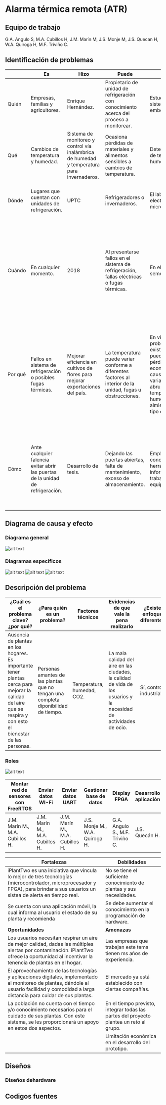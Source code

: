 # Alarma térmica remota (ATR)
## Equipo de trabajo
G.A. Angulo S, M.A. Cubillos H, J.M. Marín M, J.S. Monje M, J.S. Quecan H, W.A. Quiroga H, M.F. Triviño C.

## Identificación de problemas

| | **Es**	| **Hizo** |	**Puede** |	**Hará** |	**Haría** |	**Podría** |
| ---- | ---- | ---- | ---- | ---- | ---- | ---- |
| Quién | Empresas, familias y agricultores. | Enrique Hernández. | Propietario de unidad de refrigeración con conocimiento acerca del proceso a monitorear. | Estudiantes de sistemas embebidos. | Interesados en monitoreo de temperatura y humedad en espacio con alto valor económico o investigativo desde cualquier lugar. | Personas  con  capacidad de programar, entender el  hardware   y el software del  sistema. |
| Qué | Cambios de temperatura y humedad. | Sistema de monitoreo y control vía inalámbrica de humedad y temperatura para invernaderos. | Ocasiona pérdidas de materiales y alimentos sensibles a cambios de temperatura. | Detectar cambios de temperatura o humedad relativa. | Revisar alarma, verificar y corregir fallos. | Notificar a usuarios sobre cambios de temperatura y/o humedad relativa. |
| Dónde | Lugares que cuentan con unidades de refrigeración. | UPTC | Refrigeradores o invernaderos. | El laboratorio de electrónica digital y microprocesadores. | En lugares que requieran  de un monitoreo  de temperatura y humedad. | Recintos que requieran de un monitoreo  de temperatura  y humedad. |
| Cuándo | En cualquier momento. | 2018 | Al presentarse fallos en el sistema de refrigeración, fallas eléctricas o fugas térmicas. | En el transcurso del semestre 2019-3. | Una de ventajas del sistema es que el censado es contante es decir el sistema estará midiendo variables los horarios de operación, por ende es un sistema en tiempo real, desde luego habrá momentos de alarma definidos por los limites operativos de la aplicación. | Cuando existen  cambios de temperatura abruptos. Teniendo en  cuenta conocimientos de diseño. |
| Por qué | Fallos en sistema de refrigeración o posibles fugas térmicas. | Mejorar eficiencia en cultivos de flores para mejorar exportaciones del país. | La temperatura puede variar conforme a diferentes factores al interior de la unidad, fugas u obstrucciones. | En vista de una problemática existente en la cual puede existir pérdidas economicas a causa de variaciones abruptas en la temperatura y humedad en almientos u otro tipo de elementos. | El control eficiente de temperatura y humedad es un imperativo, escalable desde necesidades de confort hasta procesos industriales y el estar en retroalimentación con el usuario, genera una sensación de confiablidad y eficacia en el hogar o empresa. | Por fallas relacionadas por el sistema de control o  los dispositivos de refrigeración. |
| Cómo | Ante cualquier falencia evitar abrir las puertas de la unidad de refrigeración. | Desarrollo de tesis. | Dejando las puertas abiertas, falta de mantenimiento, exceso de almacenamiento. | Empleando conocimientos en herramientas informáticas y trabajando en equipo. | Por medio de sensores, microcontroladores, microprocesadores, Fpga, aplicativos y bases de datos. | Beneficiar a empresas del sector agroindustrial, por medio de determinar de cómo influye la temperatura, en el correcto crecimiento de los cultivos. |

## Diagrama de causa y efecto
### Diagrama general
 ![alt text](https://github.com/Fernanda-Trivino/Alarma-termica-remota---ATR/blob/master/Diagrama0.PNG)
### Diagramas específicos
 ![alt text](https://github.com/Fernanda-Trivino/Alarma-termica-remota---ATR/blob/master/Diagrama1.PNG)
 ![alt text](https://github.com/Fernanda-Trivino/Alarma-termica-remota---ATR/blob/master/Diagrama2.PNG)
 ![alt text](https://github.com/Fernanda-Trivino/Alarma-termica-remota---ATR/blob/master/Diagrama3.PNG)

## Descripción del problema

|**¿Cuál es el problema clave?¿por qué?**|**¿Para quién es un problema?**|**Factores técnicos**|**Evidencias de que vale la pena realizarlo**|**¿Existen enfoques diferentes?**|
| ---- | ---- | ---- | ---- | ---- |
|Ausencia de plantas en los hogares. Es importante tener plantas cerca para mejorar la calidad del aire que se respira y con esto el bienestar de las personas.|Personas amantes de las plantas que no tengan una completa diponibilidad de tiempo.|Temperatura, humedad, CO2.|La mala calidad del aire en las ciudades, la calidad de vida de los usuarios y la necesidad de actividades de ocio.|Sí, control industrial.| 

### Roles

![alt text](https://github.com/Fernanda-Trivino/Alarma-termica-remota---ATR/blob/master/Embebidos.png)

|**Montar red de sensores con FreeRTOS**|**Enviar datos WI-Fi**|**Enviar datos UART**|**Gestionar base de datos**|**Display FPGA**|**Desarrollo aplicación**|**GUI (HTML)**|**Prototipado 3D**|
| ---- | ---- | ---- | ---- | ---- | ---- | ---- | ---- |
|J.M. Marín M., M.A. Cubillos H.|J.M. Marín M., M.A. Cubillos H.|J.M. Marín M., M.A. Cubillos H.|J.S. Monje M., W.A. Quiroga H.|G.A. Angulo S., M.F. Triviño C.|J.S. Quecán H.|J.S. Monje M., W.A. Quiroga H.|M.A. Cubillos H.|

|**Fortalezas**|**Debilidades**|
| ---- | ---- |
| iPlantTwo es una iniciativa que vincula lo mejor de tres tecnologías (microcontrolador, microprocesador y FPGA), para brindar a sus usuarios un sistea de alerta en tiempo real.|No se tiene el suficiente conocimiento de plantas y sus necesidades.|
|Se cuenta con una aplicación móvil, la cual informa al usuario el estado de su planta y recomienda  |Se debe aumentar el conocimiento en la programación de hardware.|
|**Oportunidades**|**Amenazas**|
|Los usuarios necesitan respirar un aire de mejor calidad, dadas las múltiples alertas por contaminación. iPlantTwo ofrece la oportunidad al incentivar la tenencia de plantas en el hogar.|Las empresas que trabajan este tema tienen ms años de experiencia.|
|El aprovechamiento de las tecnologías y aplicaciones digitales, implementado al monitoreo de plantas, dándole al usuario facilidad y comodidad a larga distancia para cuidar de sus plantas.|El mercado ya está establecido con ciertas compañías.|
|La población no cuenta con el tiempo y/o conocimiento necesarios para el cuidado de sus plantas. Con este sistema, se les proporcionará un apoyo en estos dos aspectos.|En el tiempo previsto, integrar todas las partes del proyecto plantea un reto al grupo.|
||Limitación económica en el desarrollo del prototipo.|

## Diseños
### Diseños dehardware
## Codigos fuentes
